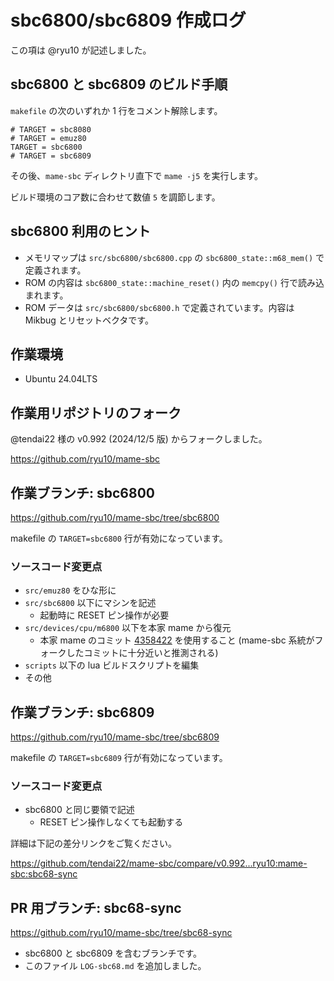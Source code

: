 # sbc6800/sbc6809 作成ログ

この項は @ryu10 が記述しました。

## sbc6800 と sbc6809 のビルド手順

`makefile` の次のいずれか 1 行をコメント解除します。

```
# TARGET = sbc8080
# TARGET = emuz80
TARGET = sbc6800
# TARGET = sbc6809
```

その後、`mame-sbc` ディレクトリ直下で `mame -j5` を実行します。

ビルド環境のコア数に合わせて数値 `5` を調節します。

## sbc6800 利用のヒント

* メモリマップは `src/sbc6800/sbc6800.cpp` の `sbc6800_state::m68_mem()` で定義されます。
* ROM の内容は `sbc6800_state::machine_reset()` 内の `memcpy()` 行で読み込まれます。
* ROM データは `src/sbc6800/sbc6800.h` で定義されています。内容は Mikbug とリセットベクタです。

## 作業環境

* Ubuntu 24.04LTS 

## 作業用リポジトリのフォーク

@tendai22 様の v0.992 (2024/12/5 版) からフォークしました。

https://github.com/ryu10/mame-sbc

## 作業ブランチ: sbc6800

https://github.com/ryu10/mame-sbc/tree/sbc6800

makefile の `TARGET=sbc6800` 行が有効になっています。

### ソースコード変更点

* `src/emuz80` をひな形に
* `src/sbc6800` 以下にマシンを記述
    * 起動時に RESET ピン操作が必要
* `src/devices/cpu/m6800` 以下を本家 mame から復元
    * 本家 mame のコミット [4358422](https://github.com/mamedev/mame/tree/4358422) を使用すること (mame-sbc 系統がフォークしたコミットに十分近いと推測される)
* `scripts` 以下の lua ビルドスクリプトを編集
* その他

## 作業ブランチ: sbc6809

https://github.com/ryu10/mame-sbc/tree/sbc6809

makefile の `TARGET=sbc6809` 行が有効になっています。

### ソースコード変更点

* sbc6800 と同じ要領で記述
    * RESET ピン操作しなくても起動する

詳細は下記の差分リンクをご覧ください。

https://github.com/tendai22/mame-sbc/compare/v0.992...ryu10:mame-sbc:sbc68-sync

## PR 用ブランチ: sbc68-sync

https://github.com/ryu10/mame-sbc/tree/sbc68-sync

* sbc6800 と sbc6809 を含むブランチです。
* このファイル `LOG-sbc68.md` を追加しました。

